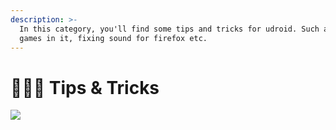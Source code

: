 ```yaml
---
description: >-
  In this category, you'll find some tips and tricks for udroid. Such as running
  games in it, fixing sound for firefox etc.
---
```


# 👩🏻‍🔧 Tips & Tricks

![](../.gitbook/assets/TipsAndTricksTutorialsGIF.gif)
